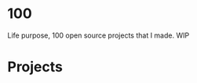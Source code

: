 # 100

Life purpose, 100 open source projects that I made. WIP

<!-- statsProgress -->

# Projects

<!-- projects -->
